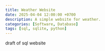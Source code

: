 ```yaml
---
title: Weather Website
date: 2025-04-04 12:00:00 +0700
description: A simple website for weather.
categories: [Software, Database]
tags: [sql, sqlite, python]
---
```


draft of sql website
